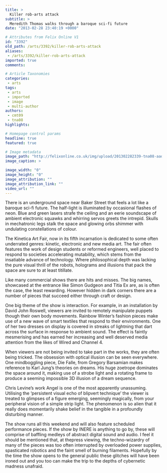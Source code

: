 ```yaml
---
title: >
  Killer rob-arts attack
subtitle: >
  Meredith Thomas walks through a baroque sci-fi future
date: "2013-02-28 23:40:19 +0000"

# Attributes from Felix Online V1
id: "3392"
old_path: /arts/3392/killer-rob-arts-attack
aliases:
 - /arts/3392/killer-rob-arts-attack
imported: true
comments:

# Article Taxonomies
categories:
 - arts
tags:
 - arts
 - imported
 - image
 - multi-author
authors:
 - cmt09
 - tna08
highlights:

# Homepage control params
headline: true
featured: true

# Image metadata
image_path: "http://felixonline.co.uk/img/upload/201302282339-tna08-aadlab---fallenstar2012_03.jpg"
image_caption: >

image_width: "0"
image_height: "0"
image_attribution: ""
image_attribution_link: ""
video_url: ""
---
```


There is an underground space near Baker Street that feels a lot like a baroque sci-fi future. The half-light is illuminated by occasional flashes of neon. Blue and green lasers strafe the ceiling and an eerie soundscape of ambient electronic squawks and whirring servos greets the intrepid. Skulls in mechatronic legs stalk the space and glowing orbs shimmer with undulating constellations of colour.

The Kinetica Art Fair, now in its fifth incarnation is dedicated to some often underrated genres: kinetic, electronic and new media art. The fair often features the work of design students or reformed engineers, well placed to respond to societies accelerating mutability, which stems from the insatiable advance of technology. Where philosophical depth was lacking the pure visual thrill of the robots, holograms and illusions that pack the space are sure to at least titillate.

Like many commercial shows there are hits and misses. The big names, showcased at the entrance like Simon Gudgeon and Titia Ex are, as is often the case, the least rewarding. However hidden in dark corners there are a number of pieces that succeed either through craft or design.

One big theme of the show is interaction. For example, in an installation by David John Roswell, viewers are invited to remotely manipulate puppets though their own body movements. Rainbow Winter’s fashion pieces make use of a new wave of smart textiles that respond to their environments. One of her two dresses on display is covered in streaks of lightning that dart across the surface in response to ambient sound. The effect is faintly mesmerising and has earned her increasing and well deserved media attention from the likes of Wired and Channel 4.

When viewers are not being invited to take part in the works, they are often being tricked. The obsession with optical illusion can be seen everywhere. One mindboggling piece, Die Falle, from Gregory Barsamian makes reference to Karl Jung’s theories on dreams. His huge zoetrope dominates the space around it, making use of a strobe light and a rotating frame to produce a seeming impossible 3D illusion of a dream sequence.

Chris Levine’s work Angel is one of the most apparently unassuming. Utilising the ‘persistent visual echo of blipvert technique’ the viewer is treated to glimpses of a figure emerging, seemingly magically, from your peripheral vision of a simple strip light. The phenomenon is so alien that it really does momentarily shake belief in the tangible in a profoundly disturbing manner.

The show runs all this weekend and will also feature scheduled performance pieces. If the show by INERE is anything to go by, these will comprise of baffling medleys of abstract digital sound and audio.
 I feel it should be mentioned that, at thepress viewing, the techno-wizardry of many of the pieces was too often interrupted by overloaded power supplies, spasticated robotics and the faint smell of burning filaments. Hopefully by the time the show opens to the general public these glitches will have been ironed out and you too can make the trip to the depths of cybernetic madness unafraid.
